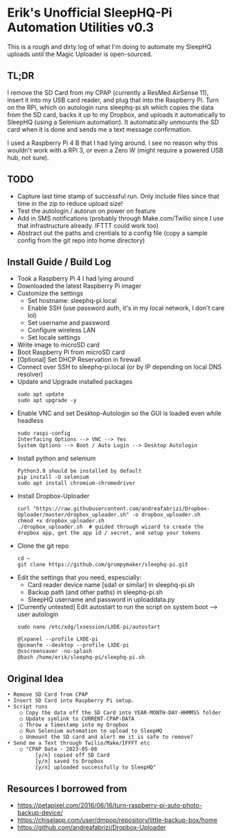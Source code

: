 # Erik's Unofficial SleepHQ-Pi Automation Utilities v0.3

This is a rough and dirty log of what I'm doing to automate my SleepHQ uploads until the Magic Uploader is open-sourced.

## TL;DR
I remove the SD Card from my CPAP (currently a ResMed AirSense 11), insert it into my USB card reader, and plug that into the Raspberry Pi.  Turn on the RPi, which on autologin runs sleephq-pi.sh which copies the data from the SD card, backs it up to my Dropbox, and uploads it automatically to SleepHQ (using a Selenium automation).  It automatically unmounts the SD card when it is done and sends me a text message confirmation.

I used a Raspberry Pi 4 B that I had lying around. I see no reason why this wouldn't work with a RPi 3, or even a Zero W (might require a powered USB hub, not sure).

## TODO
- Capture last time stamp of successful run.  Only include files since that time in the zip to reduce upload size!
- Test the autologin / autorun on power on feature
- Add in SMS notifications (probably through Make.com/Twilio since I use that infrastructure already.  IFTTT could work too)
- Abstract out the paths and crentials to a config file (copy a sample config from the git repo into home directory)

## Install Guide / Build Log
- Took a Raspberry Pi 4 I had lying around
- Downloaded the latest Raspberry Pi imager
- Customize the settings
  + Set hostname: sleephq-pi.local
  + Enable SSH (use password auth, it's in my local network, I don't care lol)
  + Set username and password
  + Configure wireless LAN
  + Set locale settings
- Write image to microSD card
- Boot Raspberry Pi from microSD card
- [Optional] Set DHCP Reservation in firewall
- Connect over SSH to sleephq-pi.local (or by IP depending on local DNS resolver)
- Update and Upgrade installed packages
	```
	sudo apt update
	sudo apt upgrade -y
	```
- Enable VNC and set Desktop-Autologin so the GUI is loaded even while headless
	```
	sudo raspi-config
	Interfacing Options --> VNC --> Yes
	System Options --> Boot / Auto Login --> Desktop Autologin
	```
- Install python and selenium
	```
	Python3.9 should be installed by default
	pip install -U selenium
	sudo apt install chromium-chromedriver
	```
- Install Dropbox-Uploader
	```
	curl "https://raw.githubusercontent.com/andreafabrizi/Dropbox-Uploader/master/dropbox_uploader.sh" -o dropbox_uploader.sh
	chmod +x dropbox_uploader.sh
	./dropbox_uploader.sh  # guided through wizard to create the dropbox app, get the app id / secret, and setup your tokens
	```
- Clone the git repo
	```
	cd ~
	git clone https://github.com/grumpymaker/sleephq-pi.git
	```
- Edit the settings that you need, espescially:
  + Card reader device name [sda1 or similar] in sleephq-pi.sh
  + Backup path (and other paths) in sleephq-pi.sh
  + SleepHQ username and password in uploaddata.py
- [Currently untested] Edit autostart to run the script on system boot --> user autologin
	```
	sudo nano /etc/xdg/lxsession/LXDE-pi/autostart

	@lxpanel --profile LXDE-pi
	@pcmanfm --desktop --profile LXDE-pi
	@xscreensaver -no-splash
	@bash /home/erik/sleephq-pi/sleephq-pi.sh
	```

## Original Idea
	• Remove SD Card from CPAP
	• Insert SD Card into Raspberry Pi setup.
	• Script runs
		○ Copy the data off the SD Card into YEAR-MONTH-DAY-HHMMSS folder
		○ Update symlink to CURRENT-CPAP-DATA
		○ Throw a timestamp into my Dropbox
		○ Run Selenium automation to upload to SleepHQ
		○ Unmount the SD card and alert me it is safe to remove?
	• Send me a Text through Twilio/Make/IFFFT etc
		○ "CPAP Data - 2023-05-08
			 [y/n] copied off SD Card 
			 [y/n] saved to Dropbox 
             [y/n] uploaded successfully to SleepHQ"

## Resources I borrowed from
- https://petapixel.com/2016/06/16/turn-raspberry-pi-auto-photo-backup-device/
- https://chiselapp.com/user/dmpop/repository/little-backup-box/home
- https://github.com/andreafabrizi/Dropbox-Uploader
